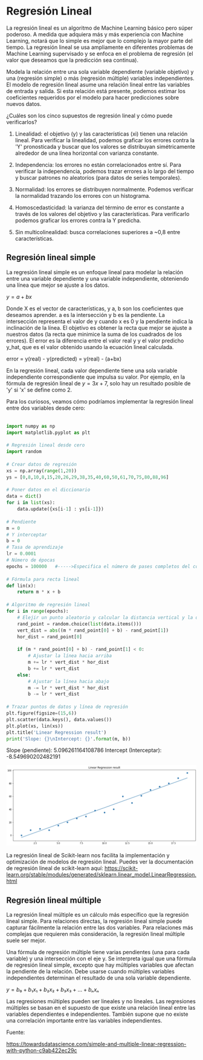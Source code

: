 # Regresión Lineal

La regresión lineal es un algoritmo de Machine Learning básico pero súper poderoso. A medida que adquiera más y más experiencia con Machine Learning, notará que lo simple es mejor que lo complejo la mayor parte del tiempo. La regresión lineal se usa ampliamente en diferentes problemas de Machine Learning supervisado y se enfoca en el problema de regresión (el valor que deseamos que la predicción sea continua).

Modela la relación entre una sola variable dependiente (variable objetivo) y una (regresión simple) o más (regresión múltiple) variables independientes. El modelo de regresión lineal asume una relación lineal entre las variables de entrada y salida. Si esta relación está presente, podemos estimar los coeficientes requeridos por el modelo para hacer predicciones sobre nuevos datos.

¿Cuáles son los cinco supuestos de regresión lineal y cómo puede verificarlos?

1. Linealidad: el objetivo (y) y las características (xi) tienen una relación lineal. Para verificar la linealidad, podemos graficar los errores contra la 'Y' pronosticada y buscar que los valores se distribuyan simétricamente alrededor de una línea horizontal con varianza constante.

2. Independencia: los errores no están correlacionados entre sí. Para verificar la independencia, podemos trazar errores a lo largo del tiempo y buscar patrones no aleatorios (para datos de series temporales).

3. Normalidad: los errores se distribuyen normalmente. Podemos verificar la normalidad trazando los errores con un histograma.

4. Homoscedasticidad: la varianza del término de error es constante a través de los valores del objetivo y las características. Para verificarlo podemos graficar los errores contra la Y predicha.

5. Sin multicolinealidad: busca correlaciones superiores a ~0,8 entre características.

## Regresión lineal simple

La regresión lineal simple es un enfoque lineal para modelar la relación entre una variable dependiente y una variable independiente, obteniendo una línea que mejor se ajuste a los datos.

$y = a + bx$

Donde X es el vector de características, y a, b son los coeficientes que deseamos aprender. a es la intersección y b es la pendiente. La intersección representa el valor de y cuando x es 0 y la pendiente indica la inclinación de la línea. El objetivo es obtener la recta que mejor se ajuste a nuestros datos (la recta que minimice la suma de los cuadrados de los errores). El error es la diferencia entre el valor real y y el valor predicho y_hat, que es el valor obtenido usando la ecuación lineal calculada.

error = y(real) - y(predicted) = y(real) - (a+bx)

En la regresión lineal, cada valor dependiente tiene una sola variable independiente correspondiente que impulsa su valor. Por ejemplo, en la fórmula de regresión lineal de $y = 3x + 7$, solo hay un resultado posible de 'y' si 'x' se define como 2.

Para los curiosos, veamos cómo podríamos implementar la regresión lineal entre dos variables desde cero:

```py

import numpy as np
import matplotlib.pyplot as plt

# Regresión lineal desde cero
import random

# Crear datos de regresión
xs = np.array(range(1,20))
ys = [0,8,10,8,15,20,26,29,38,35,40,60,50,61,70,75,80,88,96]

# Poner datos en el diccionario
data = dict()
for i in list(xs):
    data.update({xs[i-1] : ys[i-1]})

# Pendiente
m = 0
# Y interceptar
b = 0
# Tasa de aprendizaje
lr = 0.0001
# Número de épocas
epochs = 100000   #----->Especifica el número de pases completos del conjunto de datos de entrenamiento a través del algoritmo.

# Fórmula para recta lineal
def lin(x):
    return m * x + b

# Algoritmo de regresión lineal
for i in range(epochs):
    # Elejir un punto aleatorio y calcular la distancia vertical y la distancia horizontal
    rand_point = random.choice(list(data.items()))
    vert_dist = abs((m * rand_point[0] + b) - rand_point[1])
    hor_dist = rand_point[0]

    if (m * rand_point[0] + b) - rand_point[1] < 0:
        # Ajustar la línea hacia arriba
        m += lr * vert_dist * hor_dist
        b += lr * vert_dist   
    else:
        # Ajustar la línea hacia abajo
        m -= lr * vert_dist * hor_dist
        b -= lr * vert_dist
        
# Trazar puntos de datos y línea de regresión
plt.figure(figsize=(15,6))
plt.scatter(data.keys(), data.values())
plt.plot(xs, lin(xs))
plt.title('Linear Regression result')  
print('Slope: {}\nIntercept: {}'.format(m, b))

```

 Slope (pendiente): 5.096261164108786
 Intercept (Interceptar): -8.549690202482191
    
![linear-regression-result](../assets/linear-regression-result.jpg)

La regresión lineal de Scikit-learn nos facilita la implementación y optimización de modelos de regresión lineal. Puedes ver la documentación de regresión lineal de scikit-learn aquí: https://scikit-learn.org/stable/modules/generated/sklearn.linear_model.LinearRegression.html

## Regresión lineal múltiple

La regresión lineal múltiple es un cálculo más específico que la regresión lineal simple. Para relaciones directas, la regresión lineal simple puede capturar fácilmente la relación entre las dos variables. Para relaciones más complejas que requieren más consideración, la regresión lineal múltiple suele ser mejor.

Una fórmula de regresión múltiple tiene varias pendientes (una para cada variable) y una intersección con el eje y. Se interpreta igual que una fórmula de regresión lineal simple, excepto que hay múltiples variables que afectan la pendiente de la relación. Debe usarse cuando múltiples variables independientes determinan el resultado de una sola variable dependiente.

$y =b₀+b₁x₁+b₂x₂+b₃x₃+…+bₙxₙ$

Las regresiones múltiples pueden ser lineales y no lineales. Las regresiones múltiples se basan en el supuesto de que existe una relación lineal entre las variables dependientes e independientes. También supone que no existe una correlación importante entre las variables independientes.

Fuente:

https://towardsdatascience.com/simple-and-multiple-linear-regression-with-python-c9ab422ec29c
